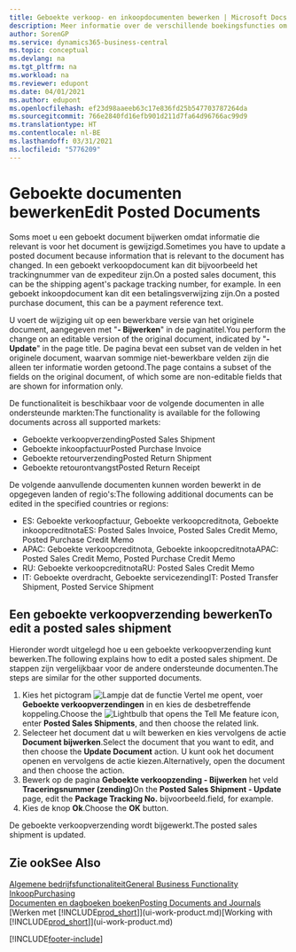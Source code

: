 ```yaml
---
title: Geboekte verkoop- en inkoopdocumenten bewerken | Microsoft Docs
description: Meer informatie over de verschillende boekingsfuncties om inkoopdocumenten te boeken en hoe u geboekte documenten kunt bijwerken.
author: SorenGP
ms.service: dynamics365-business-central
ms.topic: conceptual
ms.devlang: na
ms.tgt_pltfrm: na
ms.workload: na
ms.reviewer: edupont
ms.date: 04/01/2021
ms.author: edupont
ms.openlocfilehash: ef23d98aaeeb63c17e836fd25b547703787264da
ms.sourcegitcommit: 766e2840fd16efb901d211d7fa64d96766ac99d9
ms.translationtype: HT
ms.contentlocale: nl-BE
ms.lasthandoff: 03/31/2021
ms.locfileid: "5776209"
---
```

# <a name="edit-posted-documents"></a><span data-ttu-id="b7bba-103">Geboekte documenten bewerken</span><span class="sxs-lookup"><span data-stu-id="b7bba-103">Edit Posted Documents</span></span>

<span data-ttu-id="b7bba-104">Soms moet u een geboekt document bijwerken omdat informatie die relevant is voor het document is gewijzigd.</span><span class="sxs-lookup"><span data-stu-id="b7bba-104">Sometimes you have to update a posted document because information that is relevant to the document has changed.</span></span> <span data-ttu-id="b7bba-105">In een geboekt verkoopdocument kan dit bijvoorbeeld het trackingnummer van de expediteur zijn.</span><span class="sxs-lookup"><span data-stu-id="b7bba-105">On a posted sales document, this can be the shipping agent's package tracking number, for example.</span></span> <span data-ttu-id="b7bba-106">In een geboekt inkoopdocument kan dit een betalingsverwijzing zijn.</span><span class="sxs-lookup"><span data-stu-id="b7bba-106">On a posted purchase document, this can be a payment reference text.</span></span>

<span data-ttu-id="b7bba-107">U voert de wijziging uit op een bewerkbare versie van het originele document, aangegeven met "**- Bijwerken**" in de paginatitel.</span><span class="sxs-lookup"><span data-stu-id="b7bba-107">You perform the change on an editable version of the original document, indicated by "**- Update**" in the page title.</span></span> <span data-ttu-id="b7bba-108">De pagina bevat een subset van de velden in het originele document, waarvan sommige niet-bewerkbare velden zijn die alleen ter informatie worden getoond.</span><span class="sxs-lookup"><span data-stu-id="b7bba-108">The page contains a subset of the fields on the original document, of which some are non-editable fields that are shown for information only.</span></span>

<span data-ttu-id="b7bba-109">De functionaliteit is beschikbaar voor de volgende documenten in alle ondersteunde markten:</span><span class="sxs-lookup"><span data-stu-id="b7bba-109">The functionality is available for the following documents across all supported markets:</span></span>

- <span data-ttu-id="b7bba-110">Geboekte verkoopverzending</span><span class="sxs-lookup"><span data-stu-id="b7bba-110">Posted Sales Shipment</span></span>
- <span data-ttu-id="b7bba-111">Geboekte inkoopfactuur</span><span class="sxs-lookup"><span data-stu-id="b7bba-111">Posted Purchase Invoice</span></span>
- <span data-ttu-id="b7bba-112">Geboekte retourverzending</span><span class="sxs-lookup"><span data-stu-id="b7bba-112">Posted Return Shipment</span></span>
- <span data-ttu-id="b7bba-113">Geboekte retourontvangst</span><span class="sxs-lookup"><span data-stu-id="b7bba-113">Posted Return Receipt</span></span>

<span data-ttu-id="b7bba-114">De volgende aanvullende documenten kunnen worden bewerkt in de opgegeven landen of regio's:</span><span class="sxs-lookup"><span data-stu-id="b7bba-114">The following additional documents can be edited in the specified countries or regions:</span></span>

- <span data-ttu-id="b7bba-115">ES: Geboekte verkoopfactuur, Geboekte verkoopcreditnota, Geboekte inkoopcreditnota</span><span class="sxs-lookup"><span data-stu-id="b7bba-115">ES: Posted Sales Invoice, Posted Sales Credit Memo, Posted Purchase Credit Memo</span></span>
- <span data-ttu-id="b7bba-116">APAC: Geboekte verkoopcreditnota, Geboekte inkoopcreditnota</span><span class="sxs-lookup"><span data-stu-id="b7bba-116">APAC: Posted Sales Credit Memo, Posted Purchase Credit Memo</span></span>
- <span data-ttu-id="b7bba-117">RU: Geboekte verkoopcreditnota</span><span class="sxs-lookup"><span data-stu-id="b7bba-117">RU: Posted Sales Credit Memo</span></span>
- <span data-ttu-id="b7bba-118">IT: Geboekte overdracht, Geboekte servicezending</span><span class="sxs-lookup"><span data-stu-id="b7bba-118">IT: Posted Transfer Shipment, Posted Service Shipment</span></span>

## <a name="to-edit-a-posted-sales-shipment"></a><span data-ttu-id="b7bba-119">Een geboekte verkoopverzending bewerken</span><span class="sxs-lookup"><span data-stu-id="b7bba-119">To edit a posted sales shipment</span></span>

<span data-ttu-id="b7bba-120">Hieronder wordt uitgelegd hoe u een geboekte verkoopverzending kunt bewerken.</span><span class="sxs-lookup"><span data-stu-id="b7bba-120">The following explains how to edit a posted sales shipment.</span></span> <span data-ttu-id="b7bba-121">De stappen zijn vergelijkbaar voor de andere ondersteunde documenten.</span><span class="sxs-lookup"><span data-stu-id="b7bba-121">The steps are similar for the other supported documents.</span></span>

1. <span data-ttu-id="b7bba-122">Kies het pictogram ![Lampje dat de functie Vertel me opent](media/ui-search/search_small.png "Vertel me wat u wilt doen"), voer **Geboekte verkoopverzendingen** in en kies de desbetreffende koppeling.</span><span class="sxs-lookup"><span data-stu-id="b7bba-122">Choose the ![Lightbulb that opens the Tell Me feature](media/ui-search/search_small.png "Tell me what you want to do") icon, enter **Posted Sales Shipments**, and then choose the related link.</span></span>
2. <span data-ttu-id="b7bba-123">Selecteer het document dat u wilt bewerken en kies vervolgens de actie **Document bijwerken**.</span><span class="sxs-lookup"><span data-stu-id="b7bba-123">Select the document that you want to edit, and then choose the **Update Document** action.</span></span> <span data-ttu-id="b7bba-124">U kunt ook het document openen en vervolgens de actie kiezen.</span><span class="sxs-lookup"><span data-stu-id="b7bba-124">Alternatively, open the document and then choose the action.</span></span>
3. <span data-ttu-id="b7bba-125">Bewerk op de pagina **Geboekte verkoopzending - Bijwerken** het veld **Traceringsnummer (zending)**</span><span class="sxs-lookup"><span data-stu-id="b7bba-125">On the **Posted Sales Shipment - Update** page, edit the **Package Tracking No.**</span></span> <span data-ttu-id="b7bba-126">bijvoorbeeld.</span><span class="sxs-lookup"><span data-stu-id="b7bba-126">field, for example.</span></span>
4. <span data-ttu-id="b7bba-127">Kies de knop **Ok**.</span><span class="sxs-lookup"><span data-stu-id="b7bba-127">Choose the **OK** button.</span></span>

<span data-ttu-id="b7bba-128">De geboekte verkoopverzending wordt bijgewerkt.</span><span class="sxs-lookup"><span data-stu-id="b7bba-128">The posted sales shipment is updated.</span></span>

## <a name="see-also"></a><span data-ttu-id="b7bba-129">Zie ook</span><span class="sxs-lookup"><span data-stu-id="b7bba-129">See Also</span></span>

[<span data-ttu-id="b7bba-130">Algemene bedrijfsfunctionaliteit</span><span class="sxs-lookup"><span data-stu-id="b7bba-130">General Business Functionality</span></span>](ui-across-business-areas.md)  
[<span data-ttu-id="b7bba-131">Inkoop</span><span class="sxs-lookup"><span data-stu-id="b7bba-131">Purchasing</span></span>](purchasing-manage-purchasing.md)  
[<span data-ttu-id="b7bba-132">Documenten en dagboeken boeken</span><span class="sxs-lookup"><span data-stu-id="b7bba-132">Posting Documents and Journals</span></span>](ui-post-documents-journals.md)  
<span data-ttu-id="b7bba-133">[Werken met [!INCLUDE[prod_short](includes/prod_short.md)]](ui-work-product.md)</span><span class="sxs-lookup"><span data-stu-id="b7bba-133">[Working with [!INCLUDE[prod_short](includes/prod_short.md)]](ui-work-product.md)</span></span>  


[!INCLUDE[footer-include](includes/footer-banner.md)]